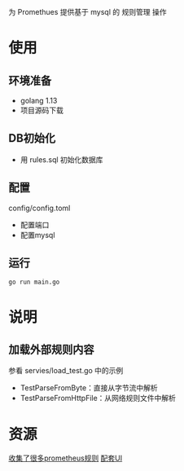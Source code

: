 
为 Promethues 提供基于 mysql 的 规则管理 操作

# 使用
## 环境准备

- golang 1.13
- 项目源码下载

## DB初始化
- 用 rules.sql 初始化数据库

## 配置

config/config.toml 
- 配置端口
- 配置mysql

## 运行

```
go run main.go
```

# 说明
## 加载外部规则内容
参看 servies/load_test.go 中的示例
- TestParseFromByte：直接从字节流中解析
- TestParseFromHttpFile：从网络规则文件中解析


# 资源
[收集了很多prometheus规则](https://awesome-prometheus-alerts.grep.to/)
[配套UI](https://github.com/huangwei2013/mysql4promUI)